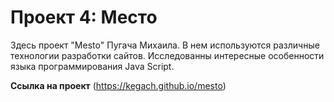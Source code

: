 # Проект 4: Место

Здесь проект "Mesto" Пугача Михаила. В нем используются различные технологии разработки сайтов.
Исследованны интересные особенности языка программирования Java Script.

**Ссылка на проект**
(https://kegach.github.io/mesto)
